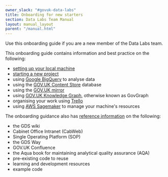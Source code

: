 ```yaml
---
owner_slack: "#govuk-data-labs"
title: Onboarding for new starters
section: Data Labs Team Manual
layout: manual_layout
parent: "/manual.html"
---
```


Use this onboarding guide if you are a new member of the Data Labs team.

This onboarding guide contains information and best practice on the following:

- [setting up your local machine](/manual/datalabs-setup-local-machine.html)
- [starting a new project](/manual/datalabs-start-new-project.html)
- using [Google BigQuery](/manual/datalabs-bigquery.html) to analyse data
- using the [GOV.UK Content Store](/manual/datalabs-content-store.html) database
- using the [GOV.UK mirror](/manual/datalabs-govuk-mirror.html)
- using [GOV.UK Knowledge Graph](/manual/datalabs-govuk-knowledge-graph.html), otherwise known as GovGraph
- organising your work using [Trello](/manual/datalabs-start-new-project.html#organise-your-workload-using-trello)
- using [AWS Sagemaker](/manual/datalabs-aws-sagemaker.html) to manage your machine's resources

The onboarding guidance also has [reference information](/manual/datalabs-reference-info.html) on the following:

- the GDS wiki
- Cabinet Office Intranet (CabWeb)
- Single Operating Platform (SOP)
- the GDS Way
- GOV.UK Confluence
- the Aqua book for maintaining analytical quality assurance (AQA)
- pre-existing code to reuse
- learning and development resources
- example code
